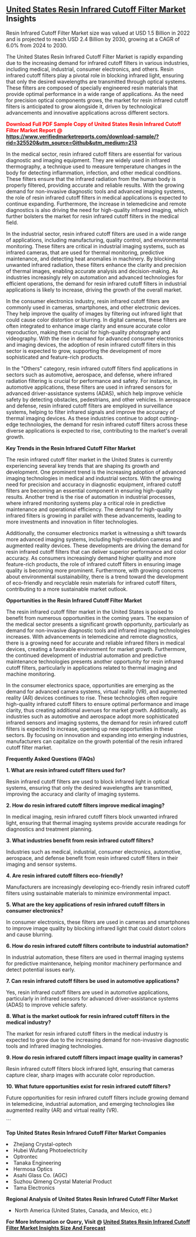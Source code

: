 <h2><a href="https://www.verifiedmarketreports.com/download-sample/?rid=325520&amp;utm_source=Github&amp;utm_medium=213" target="_blank">United States Resin Infrared Cutoff Filter Market</a> Insights</h2><p>Resin Infrared Cutoff Filter Market size was valued at USD 1.5 Billion in 2022 and is projected to reach USD 2.4 Billion by 2030, growing at a CAGR of 6.0% from 2024 to 2030.</p><p><p>The United States Resin Infrared Cutoff Filter Market is rapidly expanding due to the increasing demand for infrared cutoff filters in various industries, including medical, industrial, consumer electronics, and others. Resin infrared cutoff filters play a pivotal role in blocking infrared light, ensuring that only the desired wavelengths are transmitted through optical systems. These filters are composed of specially engineered resin materials that provide optimal performance in a wide range of applications. As the need for precision optical components grows, the market for resin infrared cutoff filters is anticipated to grow alongside it, driven by technological advancements and innovative applications across different sectors.</p><p><strong><p><span class=""><span style="color: #ff0000;"><strong>Download Full PDF Sample Copy of United States Resin Infrared Cutoff Filter Market Report</strong> @ </span><a href="https://www.verifiedmarketreports.com/download-sample/?rid=325520&amp;utm_source=Github&amp;utm_medium=213" target="_blank">https://www.verifiedmarketreports.com/download-sample/?rid=325520&amp;utm_source=Github&amp;utm_medium=213</a></span></p></strong></p><p>In the medical sector, resin infrared cutoff filters are essential for various diagnostic and imaging equipment. They are widely used in infrared thermography, a technique used to measure temperature changes in the body for detecting inflammation, infection, and other medical conditions. These filters ensure that the infrared radiation from the human body is properly filtered, providing accurate and reliable results. With the growing demand for non-invasive diagnostic tools and advanced imaging systems, the role of resin infrared cutoff filters in medical applications is expected to continue expanding. Furthermore, the increase in telemedicine and remote diagnostics is also driving the need for high-quality infrared imaging, which further bolsters the market for resin infrared cutoff filters in the medical field.</p><p>In the industrial sector, resin infrared cutoff filters are used in a wide range of applications, including manufacturing, quality control, and environmental monitoring. These filters are critical in industrial imaging systems, such as infrared cameras, that are used for thermal monitoring, predictive maintenance, and detecting heat anomalies in machinery. By blocking unwanted infrared radiation, these filters enhance the clarity and precision of thermal images, enabling accurate analysis and decision-making. As industries increasingly rely on automation and advanced technologies for efficient operations, the demand for resin infrared cutoff filters in industrial applications is likely to increase, driving the growth of the overall market.</p><p>In the consumer electronics industry, resin infrared cutoff filters are commonly used in cameras, smartphones, and other electronic devices. They help improve the quality of images by filtering out infrared light that could cause color distortion or blurring. In digital cameras, these filters are often integrated to enhance image clarity and ensure accurate color reproduction, making them crucial for high-quality photography and videography. With the rise in demand for advanced consumer electronics and imaging devices, the adoption of resin infrared cutoff filters in this sector is expected to grow, supporting the development of more sophisticated and feature-rich products.</p><p>In the "Others" category, resin infrared cutoff filters find applications in sectors such as automotive, aerospace, and defense, where infrared radiation filtering is crucial for performance and safety. For instance, in automotive applications, these filters are used in infrared sensors for advanced driver-assistance systems (ADAS), which help improve vehicle safety by detecting obstacles, pedestrians, and other vehicles. In aerospace and defense, resin infrared cutoff filters are employed in surveillance systems, helping to filter infrared signals and improve the accuracy of thermal imaging devices. As these industries continue to adopt cutting-edge technologies, the demand for resin infrared cutoff filters across these diverse applications is expected to rise, contributing to the market's overall growth.</p><p><strong>Key Trends in the Resin Infrared Cutoff Filter Market</strong></p><p>The resin infrared cutoff filter market in the United States is currently experiencing several key trends that are shaping its growth and development. One prominent trend is the increasing adoption of advanced imaging technologies in medical and industrial sectors. With the growing need for precision and accuracy in diagnostic equipment, infrared cutoff filters are becoming an essential component in ensuring high-quality results. Another trend is the rise of automation in industrial processes, where infrared monitoring systems play a critical role in predictive maintenance and operational efficiency. The demand for high-quality infrared filters is growing in parallel with these advancements, leading to more investments and innovation in filter technologies.</p><p>Additionally, the consumer electronics market is witnessing a shift towards more advanced imaging systems, including high-resolution cameras and augmented reality devices. These developments are driving the demand for resin infrared cutoff filters that can deliver superior performance and color accuracy. As consumers increasingly demand higher quality and more feature-rich products, the role of infrared cutoff filters in ensuring image quality is becoming more prominent. Furthermore, with growing concerns about environmental sustainability, there is a trend toward the development of eco-friendly and recyclable resin materials for infrared cutoff filters, contributing to a more sustainable market outlook.</p><p><strong>Opportunities in the Resin Infrared Cutoff Filter Market</strong></p><p>The resin infrared cutoff filter market in the United States is poised to benefit from numerous opportunities in the coming years. The expansion of the medical sector presents a significant growth opportunity, particularly as demand for non-invasive diagnostic tools and infrared imaging technologies increases. With advancements in telemedicine and remote diagnostics, there is a growing need for accurate and reliable infrared filters in medical devices, creating a favorable environment for market growth. Furthermore, the continued development of industrial automation and predictive maintenance technologies presents another opportunity for resin infrared cutoff filters, particularly in applications related to thermal imaging and machine monitoring.</p><p>In the consumer electronics space, opportunities are emerging as the demand for advanced camera systems, virtual reality (VR), and augmented reality (AR) devices continues to rise. These technologies often require high-quality infrared cutoff filters to ensure optimal performance and image clarity, thus creating additional avenues for market growth. Additionally, as industries such as automotive and aerospace adopt more sophisticated infrared sensors and imaging systems, the demand for resin infrared cutoff filters is expected to increase, opening up new opportunities in these sectors. By focusing on innovation and expanding into emerging industries, manufacturers can capitalize on the growth potential of the resin infrared cutoff filter market.</p><p><strong>Frequently Asked Questions (FAQs)</strong></p><p><strong>1. What are resin infrared cutoff filters used for?</strong></p><p>Resin infrared cutoff filters are used to block infrared light in optical systems, ensuring that only the desired wavelengths are transmitted, improving the accuracy and clarity of imaging systems.</p><p><strong>2. How do resin infrared cutoff filters improve medical imaging?</strong></p><p>In medical imaging, resin infrared cutoff filters block unwanted infrared light, ensuring that thermal imaging systems provide accurate readings for diagnostics and treatment planning.</p><p><strong>3. What industries benefit from resin infrared cutoff filters?</strong></p><p>Industries such as medical, industrial, consumer electronics, automotive, aerospace, and defense benefit from resin infrared cutoff filters in their imaging and sensor systems.</p><p><strong>4. Are resin infrared cutoff filters eco-friendly?</strong></p><p>Manufacturers are increasingly developing eco-friendly resin infrared cutoff filters using sustainable materials to minimize environmental impact.</p><p><strong>5. What are the key applications of resin infrared cutoff filters in consumer electronics?</strong></p><p>In consumer electronics, these filters are used in cameras and smartphones to improve image quality by blocking infrared light that could distort colors and cause blurring.</p><p><strong>6. How do resin infrared cutoff filters contribute to industrial automation?</strong></p><p>In industrial automation, these filters are used in thermal imaging systems for predictive maintenance, helping monitor machinery performance and detect potential issues early.</p><p><strong>7. Can resin infrared cutoff filters be used in automotive applications?</strong></p><p>Yes, resin infrared cutoff filters are used in automotive applications, particularly in infrared sensors for advanced driver-assistance systems (ADAS) to improve vehicle safety.</p><p><strong>8. What is the market outlook for resin infrared cutoff filters in the medical industry?</strong></p><p>The market for resin infrared cutoff filters in the medical industry is expected to grow due to the increasing demand for non-invasive diagnostic tools and infrared imaging technologies.</p><p><strong>9. How do resin infrared cutoff filters impact image quality in cameras?</strong></p><p>Resin infrared cutoff filters block infrared light, ensuring that cameras capture clear, sharp images with accurate color reproduction.</p><p><strong>10. What future opportunities exist for resin infrared cutoff filters?</strong></p><p>Future opportunities for resin infrared cutoff filters include growing demand in telemedicine, industrial automation, and emerging technologies like augmented reality (AR) and virtual reality (VR).</p>```</p><p><strong>Top United States Resin Infrared Cutoff Filter Market Companies</strong></p><div data-test-id=""><p><li>Zhejiang Crystal-optech</li><li> Hubei Wufang Photoelectricity</li><li> Optrontec</li><li> Tanaka Engineering</li><li> Hermosa Optics</li><li> Asahi Glass Co. (AGC)</li><li> Suzhou Qimeng Crystal Material Product</li><li> Tama Electronics</li></p><div><strong>Regional Analysis of&nbsp;United States Resin Infrared Cutoff Filter Market</strong></div><ul><li dir="ltr"><p dir="ltr">North America&nbsp;(United States, Canada, and Mexico, etc.)</p></li></ul><p><strong>For More Information or Query, Visit @&nbsp;</strong><strong><a href="https://www.verifiedmarketreports.com/product/resin-infrared-cutoff-filter-market/?utm_source=Github&amp;utm_medium=213" target="_blank">United States Resin Infrared Cutoff Filter Market Insights Size And Forecast</a></strong></p></div>
